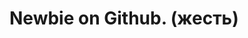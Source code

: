 # Newbie on Github. (жесть)


<!--
Жесть
I'm Learning Python and I don't know what's going on here.
Some of my contacts: 
* VK - https://vk.com/artematrr
* Stepik - https://stepik.org/users/399077535
-->
